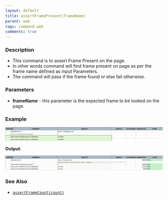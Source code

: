 ```yaml
---
layout: default
title: assertFramePresent(frameName)
parent: web
tags: command web
comments: true
---
```



### Description

- This command is to assert Frame Present on the page.
- In other words command will find frame present on page as per the frame name defined as input Parameters.
- The command will pass if the frame found or else fail otherwise.

### Parameters

- **frameName** - this parameter is the expected frame to be looked on the page.

### Example

![](image/assertFramePresent_01.png)

**Output**:<br/>

![](image/assertFramePresent_02.png)

### See Also

- [`assertFrameCount(count)`](assertFrameCount(count))